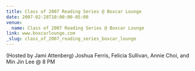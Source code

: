 ```yaml
---
title: Class of 2007 Reading Series @ Boxcar Lounge
date: 2007-02-28T10:00:00-05:00
venue:
  name: Class of 2007 Reading Series @ Boxcar Lounge
link: www.boxcarlounge.com
_slug: class_of_2007_reading_series_boxcar_lounge
---
```


(Hosted by Jami Attenberg)
Joshua Ferris, Felicia Sullivan, Annie Choi, and Min Jin Lee @ 8 PM
